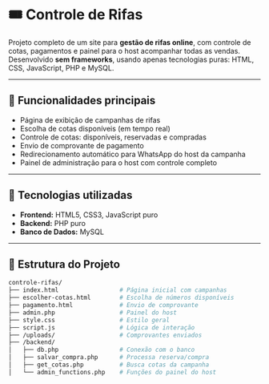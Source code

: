 # 🎟️ Controle de Rifas

Projeto completo de um site para **gestão de rifas online**, com controle de cotas, pagamentos e painel para o host acompanhar todas as vendas. Desenvolvido **sem frameworks**, usando apenas tecnologias puras: HTML, CSS, JavaScript, PHP e MySQL.

---

## 📌 Funcionalidades principais

- Página de exibição de campanhas de rifas
- Escolha de cotas disponíveis (em tempo real)
- Controle de cotas: disponíveis, reservadas e compradas
- Envio de comprovante de pagamento
- Redirecionamento automático para WhatsApp do host da campanha
- Painel de administração para o host com controle completo

---

## 🧰 Tecnologias utilizadas

- **Frontend:** HTML5, CSS3, JavaScript puro
- **Backend:** PHP puro
- **Banco de Dados:** MySQL

---

## 📁 Estrutura do Projeto

```bash
controle-rifas/
├── index.html                 # Página inicial com campanhas
├── escolher-cotas.html        # Escolha de números disponíveis
├── pagamento.html             # Envio de comprovante
├── admin.php                  # Painel do host
├── style.css                  # Estilo geral
├── script.js                  # Lógica de interação
├── /uploads/                  # Comprovantes enviados
├── /backend/
│   ├── db.php                 # Conexão com o banco
│   ├── salvar_compra.php      # Processa reserva/compra
│   ├── get_cotas.php          # Busca cotas da campanha
│   └── admin_functions.php    # Funções do painel do host

